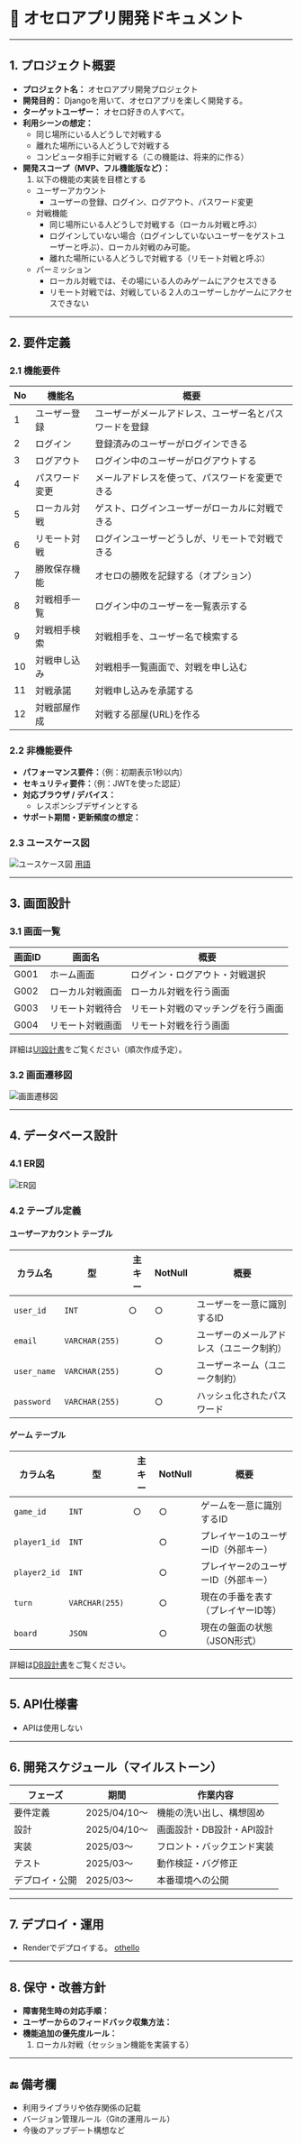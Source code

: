 # 📄 オセロアプリ開発ドキュメント

---

## 1. プロジェクト概要

- **プロジェクト名：**  オセロアプリ開発プロジェクト
- **開発目的：**  Djangoを用いて、オセロアプリを楽しく開発する。
- **ターゲットユーザー：**  オセロ好きの人すべて。
- **利用シーンの想定：**  
    - 同じ場所にいる人どうしで対戦する
    - 離れた場所にいる人どうしで対戦する
    - コンピュータ相手に対戦する（この機能は、将来的に作る）
- **開発スコープ（MVP、フル機能版など）：**
    1. 以下の機能の実装を目標とする
    - ユーザーアカウント
        - ユーザーの登録、ログイン、ログアウト、パスワード変更
    - 対戦機能
        - 同じ場所にいる人どうしで対戦する（ローカル対戦と呼ぶ）
        - ログインしていない場合（ログインしていないユーザーをゲストユーザーと呼ぶ）、ローカル対戦のみ可能。
        - 離れた場所にいる人どうしで対戦する（リモート対戦と呼ぶ）
    - パーミッション
        - ローカル対戦では、その場にいる人のみゲームにアクセスできる
        - リモート対戦では、対戦している２人のユーザーしかゲームにアクセスできない


---

## 2. 要件定義

### 2.1 機能要件

| No | 機能名         | 概要                                                   |
|----|----------------|--------------------------------------------------------|
| 1  | ユーザー登録     | ユーザーがメールアドレス、ユーザー名とパスワードを登録 |
| 2  | ログイン         | 登録済みのユーザーがログインできる                     |
| 3  | ログアウト       | ログイン中のユーザーがログアウトする                   |
| 4  | パスワード変更   | メールアドレスを使って、パスワードを変更できる         |
| 5  | ローカル対戦     | ゲスト、ログインユーザーがローカルに対戦できる         |
| 6  | リモート対戦     | ログインユーザーどうしが、リモートで対戦できる         |
| 7  | 勝敗保存機能     | オセロの勝敗を記録する（オプション）                  |
| 8  | 対戦相手一覧     | ログイン中のユーザーを一覧表示する                     |
| 9  | 対戦相手検索     | 対戦相手を、ユーザー名で検索する                       |
| 10 | 対戦申し込み     | 対戦相手一覧画面で、対戦を申し込む                     |
| 11 | 対戦承諾         | 対戦申し込みを承諾する                                 |
| 12 | 対戦部屋作成 | 対戦する部屋(URL)を作る |

### 2.2 非機能要件

- **パフォーマンス要件：**（例：初期表示1秒以内）  
- **セキュリティ要件：**（例：JWTを使った認証）  
- **対応ブラウザ / デバイス：** 
    - レスポンシブデザインとする
- **サポート期間・更新頻度の想定：**

### 2.3 ユースケース図
![ユースケース図](usecase/usecase_diagram/usecase.svg)
[用語](usecase/usecase.md)


---

## 3. 画面設計

### 3.1 画面一覧

| 画面ID | 画面名       | 概要                       | 
|--------|--------------|----------------------------|
| G001   | ホーム画面 | ログイン・ログアウト・対戦選択 | 
| G002   | ローカル対戦画面 | ローカル対戦を行う画面         |
| G003   | リモート対戦待合   | リモート対戦のマッチングを行う画面   |
| G004   | リモート対戦画面 | リモート対戦を行う画面 |

詳細は[UI設計書](ui_design/ui_design.md)をご覧ください（順次作成予定）。

### 3.2 画面遷移図

![画面遷移図](screen_flow/screen_flow_diagram/screen%20flow.svg)

---

## 4. データベース設計

### 4.1 ER図

![ER図](er/er_diagram/er.svg)

### 4.2 テーブル定義

#### ユーザーアカウント テーブル

| カラム名     | 型           | 主キー | NotNull | 概要                             |
|--------------|--------------|--------|---------|----------------------------------|
| `user_id`    | `INT`        | ○      | ○       | ユーザーを一意に識別するID       |
| `email`      | `VARCHAR(255)`|        | ○       | ユーザーのメールアドレス（ユニーク制約） |
| `user_name`  | `VARCHAR(255)`|        | ○       | ユーザーネーム（ユニーク制約）|
| `password`   | `VARCHAR(255)`|        | ○       | ハッシュ化されたパスワード       |


#### ゲーム テーブル

| カラム名     | 型             | 主キー | NotNull | 概要                           |
|--------------|----------------|--------|---------|--------------------------------|
| `game_id`    | `INT`          | ○      | ○       | ゲームを一意に識別するID       |
| `player1_id` | `INT`          |        | ○       | プレイヤー1のユーザーID（外部キー） |
| `player2_id` | `INT`          |        | ○       | プレイヤー2のユーザーID（外部キー） |
| `turn`       | `VARCHAR(255)` |        | ○       | 現在の手番を表す（プレイヤーID等） |
| `board`      | `JSON`         |        | ○       | 現在の盤面の状態（JSON形式）    |

詳細は[DB設計書](DB_design/DB_design.md)をご覧ください。

---

## 5. API仕様書
- APIは使用しない

---

## 6. 開発スケジュール（マイルストーン）

| フェーズ         | 期間              | 作業内容                             |
|------------------|-------------------|--------------------------------------|
| 要件定義         | 2025/04/10〜      | 機能の洗い出し、構想固め             |
| 設計             | 2025/04/10〜      | 画面設計・DB設計・API設計            |
| 実装             | 2025/03〜      | フロント・バックエンド実装           |
| テスト           | 2025/03〜      | 動作検証・バグ修正                   |
| デプロイ・公開   | 2025/03〜      | 本番環境への公開                     |

---

## 7. デプロイ・運用

- Renderでデプロイする。
    [othello](https://othello-d46f.onrender.com/)

---

## 8. 保守・改善方針

- **障害発生時の対応手順：**  
- **ユーザーからのフィードバック収集方法：**  
- **機能追加の優先度ルール：**
    1. ローカル対戦（セッション機能を実装する）

---

## 🔚 備考欄

- 利用ライブラリや依存関係の記載  
- バージョン管理ルール（Gitの運用ルール）  
- 今後のアップデート構想など

